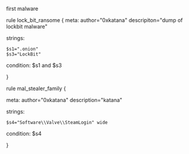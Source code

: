first malware 


rule lock_bit_ransome
{
meta:
	author="0xkatana"
	descripiton="dump of lockbit malware"

strings:
	
	$s1=".onion" 
	$s3="LockBit" 

condition:
	 $s1 and $s3

}



rule mal_stealer_family
{

meta:
	author="0xkatana"
	description="katana"

strings:
	
	$s4="Software\\Valve\\SteamLogin" wide
condition:
	 $s4

}